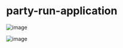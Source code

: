 # party-run-application

![image](https://github.com/SWM-KAWAI-MANS/party-run-application/assets/75293768/989b1e48-914d-4bdd-8e4f-59c8cfe9221f)

![image](https://github.com/SWM-KAWAI-MANS/party-run-application/assets/75293768/e1c8b86a-0a08-4db9-8a83-d16b8199da28)

